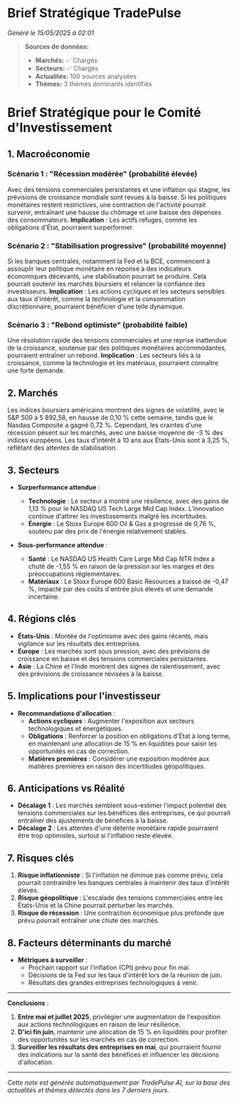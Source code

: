 # Brief Stratégique TradePulse

*Généré le 15/05/2025 à 02:01*

> **Sources de données:**
> - **Marchés:** ✅ Chargés
> - **Secteurs:** ✅ Chargés
> - **Actualités:** 100 sources analysées
> - **Thèmes:** 3 thèmes dominants identifiés

# Brief Stratégique pour le Comité d'Investissement

## 1. Macroéconomie

### Scénario 1 : "Récession modérée" (probabilité élevée)
Avec des tensions commerciales persistantes et une inflation qui stagne, les prévisions de croissance mondiale sont revues à la baisse. Si les politiques monétaires restent restrictives, une contraction de l'activité pourrait survenir, entraînant une hausse du chômage et une baisse des dépenses des consommateurs. **Implication** : Les actifs refuges, comme les obligations d'État, pourraient surperformer.

### Scénario 2 : "Stabilisation progressive" (probabilité moyenne)
Si les banques centrales, notamment la Fed et la BCE, commencent à assouplir leur politique monétaire en réponse à des indicateurs économiques décevants, une stabilisation pourrait se produire. Cela pourrait soutenir les marchés boursiers et relancer la confiance des investisseurs. **Implication** : Les actions cycliques et les secteurs sensibles aux taux d'intérêt, comme la technologie et la consommation discrétionnaire, pourraient bénéficier d'une telle dynamique.

### Scénario 3 : "Rebond optimiste" (probabilité faible)
Une résolution rapide des tensions commerciales et une reprise inattendue de la croissance, soutenue par des politiques monétaires accommodantes, pourraient entraîner un rebond. **Implication** : Les secteurs liés à la croissance, comme la technologie et les matériaux, pourraient connaître une forte demande.

## 2. Marchés

Les indices boursiers américains montrent des signes de volatilité, avec le S&P 500 à 5 892,58, en hausse de 0,10 % cette semaine, tandis que le Nasdaq Composite a gagné 0,72 %. Cependant, les craintes d'une récession pèsent sur les marchés, avec une baisse moyenne de -3 % des indices européens. Les taux d'intérêt à 10 ans aux États-Unis sont à 3,25 %, reflétant des attentes de stabilisation.

## 3. Secteurs

- **Surperformance attendue** : 
  - **Technologie** : Le secteur a montré une résilience, avec des gains de 1,13 % pour le NASDAQ US Tech Large Mid Cap Index. L'innovation continue d'attirer les investissements malgré les incertitudes.
  - **Énergie** : Le Stoxx Europe 600 Oil & Gas a progressé de 0,76 %, soutenu par des prix de l'énergie relativement stables.

- **Sous-performance attendue** : 
  - **Santé** : Le NASDAQ US Health Care Large Mid Cap NTR Index a chuté de -1,55 % en raison de la pression sur les marges et des préoccupations réglementaires.
  - **Matériaux** : Le Stoxx Europe 600 Basic Resources a baissé de -0,47 %, impacté par des coûts d'entrée plus élevés et une demande incertaine.

## 4. Régions clés

- **États-Unis** : Montée de l'optimisme avec des gains récents, mais vigilance sur les résultats des entreprises.
- **Europe** : Les marchés sont sous pression, avec des prévisions de croissance en baisse et des tensions commerciales persistantes.
- **Asie** : La Chine et l'Inde montrent des signes de ralentissement, avec des prévisions de croissance révisées à la baisse.

## 5. Implications pour l'investisseur

- **Recommandations d'allocation** :
  - **Actions cycliques** : Augmenter l'exposition aux secteurs technologiques et énergétiques.
  - **Obligations** : Renforcer la position en obligations d'État à long terme, en maintenant une allocation de 15 % en liquidités pour saisir les opportunités en cas de correction.
  - **Matières premières** : Considérer une exposition modérée aux matières premières en raison des incertitudes géopolitiques.

## 6. Anticipations vs Réalité

- **Décalage 1** : Les marchés semblent sous-estimer l'impact potentiel des tensions commerciales sur les bénéfices des entreprises, ce qui pourrait entraîner des ajustements de bénéfices à la baisse.
- **Décalage 2** : Les attentes d'une détente monétaire rapide pourraient être trop optimistes, surtout si l'inflation reste élevée.

## 7. Risques clés

1. **Risque inflationniste** : Si l'inflation ne diminue pas comme prévu, cela pourrait contraindre les banques centrales à maintenir des taux d'intérêt élevés.
2. **Risque géopolitique** : L'escalade des tensions commerciales entre les États-Unis et la Chine pourrait perturber les marchés.
3. **Risque de récession** : Une contraction économique plus profonde que prévu pourrait entraîner une chute des marchés.

## 8. Facteurs déterminants du marché

- **Métriques à surveiller** :
  - Prochain rapport sur l'inflation (CPI) prévu pour fin mai.
  - Décisions de la Fed sur les taux d'intérêt lors de la réunion de juin.
  - Résultats des grandes entreprises technologiques à venir.

---

**Conclusions** :
1. **Entre mai et juillet 2025**, privilégier une augmentation de l'exposition aux actions technologiques en raison de leur résilience.
2. **D'ici fin juin**, maintenir une allocation de 15 % en liquidités pour profiter des opportunités sur les marchés en cas de correction.
3. **Surveiller les résultats des entreprises en mai**, qui pourraient fournir des indications sur la santé des bénéfices et influencer les décisions d'allocation.

---

*Cette note est générée automatiquement par TradePulse AI, sur la base des actualités et thèmes détectés dans les 7 derniers jours.*
